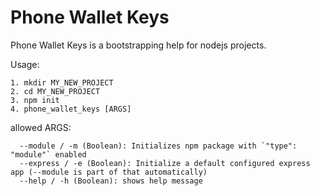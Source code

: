 # Phone Wallet Keys

Phone Wallet Keys is a bootstrapping help for nodejs projects.

Usage:

```
1. mkdir MY_NEW_PROJECT
2. cd MY_NEW_PROJECT
3. npm init
4. phone_wallet_keys [ARGS]
```

allowed ARGS:

```
  --module / -m (Boolean): Initializes npm package with `"type": "module"` enabled
  --express / -e (Boolean): Initialize a default configured express app (--module is part of that automatically)
  --help / -h (Boolean): shows help message
```
